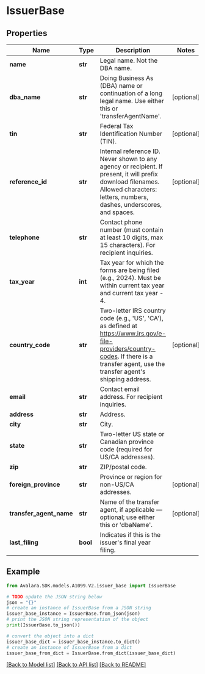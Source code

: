 # IssuerBase


## Properties

Name | Type | Description | Notes
------------ | ------------- | ------------- | -------------
**name** | **str** | Legal name. Not the DBA name. | 
**dba_name** | **str** | Doing Business As (DBA) name or continuation of a long legal name. Use either this or &#39;transferAgentName&#39;. | [optional] 
**tin** | **str** | Federal Tax Identification Number (TIN). | [optional] 
**reference_id** | **str** | Internal reference ID. Never shown to any agency or recipient. If present, it will prefix download filenames. Allowed characters: letters, numbers, dashes, underscores, and spaces. | [optional] 
**telephone** | **str** | Contact phone number (must contain at least 10 digits, max 15 characters). For recipient inquiries. | 
**tax_year** | **int** | Tax year for which the forms are being filed (e.g., 2024). Must be within current tax year and current tax year - 4. | 
**country_code** | **str** | Two-letter IRS country code (e.g., &#39;US&#39;, &#39;CA&#39;), as defined at https://www.irs.gov/e-file-providers/country-codes. If there is a transfer agent, use the transfer agent&#39;s shipping address. | [optional] 
**email** | **str** | Contact email address. For recipient inquiries. | 
**address** | **str** | Address. | 
**city** | **str** | City. | 
**state** | **str** | Two-letter US state or Canadian province code (required for US/CA addresses). | 
**zip** | **str** | ZIP/postal code. | 
**foreign_province** | **str** | Province or region for non-US/CA addresses. | [optional] 
**transfer_agent_name** | **str** | Name of the transfer agent, if applicable — optional; use either this or &#39;dbaName&#39;. | [optional] 
**last_filing** | **bool** | Indicates if this is the issuer&#39;s final year filing. | 

## Example

```python
from Avalara.SDK.models.A1099.V2.issuer_base import IssuerBase

# TODO update the JSON string below
json = "{}"
# create an instance of IssuerBase from a JSON string
issuer_base_instance = IssuerBase.from_json(json)
# print the JSON string representation of the object
print(IssuerBase.to_json())

# convert the object into a dict
issuer_base_dict = issuer_base_instance.to_dict()
# create an instance of IssuerBase from a dict
issuer_base_from_dict = IssuerBase.from_dict(issuer_base_dict)
```
[[Back to Model list]](../README.md#documentation-for-models) [[Back to API list]](../README.md#documentation-for-api-endpoints) [[Back to README]](../README.md)


